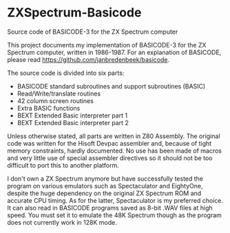 # ZXSpectrum-Basicode
Source code of BASICODE-3 for the ZX Spectrum computer

This project documents my implementation of BASICODE-3 for the ZX Spectrum computer, written in 1986-1987.
For an explanation of BASICODE, please read https://github.com/janbredenbeek/basicode.

The source code is divided into six parts:

- BASICODE standard subroutines and support subroutines (BASIC)
- Read/Write/translate routines
- 42 column screen routines
- Extra BASIC functions
- BEXT Extended Basic interpreter part 1
- BEXT Extended Basic interpreter part 2

Unless otherwise stated, all parts are written in Z80 Assembly. The original code was written for the Hisoft Devpac assembler and, because of tight memory constraints, hardly documented. No use has been made of macros and very little use of special assembler directives so it should not be too difficult to port this to another platform.

I don't own a ZX Spectrum anymore but have successfully tested the program on various emulators such as Spectaculator and EightyOne, despite the huge dependency on the original ZX Spectrum ROM and accurate CPU timing. As for the latter, Spectaculator is my preferred choice. It can also read in BASICODE programs saved as 8-bit .WAV files at high speed. You must set it to emulate the 48K Spectrum though as the program does not currently work in 128K mode.
